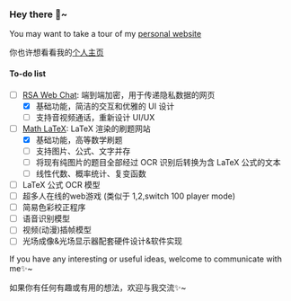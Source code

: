 ### Hey there 👋~

You may want to take a tour of my [personal website](https://darxs.com.cn/en/)

你也许想看看我的[个人主页](https://darxs.com.cn)

#### To-do list
- [ ] [RSA Web Chat](https://github.com/Dar-Xs/RSA-Web-Chat): 端到端加密，用于传递隐私数据的网页
  - [x] 基础功能，简洁的交互和优雅的 UI 设计
  - [ ] 支持音视频通话，重新设计 UI/UX
- [ ] [Math LaTeX](https://github.com/Dar-Xs/math-latex-client): LaTeX 渲染的刷题网站
  - [x] 基础功能，高等数学刷题
  - [ ] 支持图片、公式、文字并存
  - [ ] 将现有纯图片的题目全部经过 OCR 识别后转换为含 LaTeX 公式的文本
  - [ ] 线性代数、概率统计、复变函数
- [ ] LaTeX 公式 OCR 模型
- [ ] 超多人在线的web游戏 (类似于 1,2,switch 100 player mode)
- [ ] 简易色彩校正程序
- [ ] 语音识别模型
- [ ] 视频(动漫)插帧模型
- [ ] 光场成像&光场显示器配套硬件设计&软件实现

If you have any interesting or useful ideas, welcome to communicate with me✨~

如果你有任何有趣或有用的想法，欢迎与我交流✨~

<!--
to-do list (hidden detail)
- [ ] 使用 iPhone 前置摄像头给 MacBook 外接显示器做色彩校正的应用程序
- [ ] 能将打印的数学公式转换为 LaTeX 公式的 OCR 模型
  - [ ] 通过 Katex 渲染图片，实现强化学习
  - [ ] 手写公式图片识别
  - [ ] 实时手写识别（带有笔画时序数据）
- [ ] 能根据音色，将多人音频转为文字的语音识别模型
  - [ ] 人声分离模型

**Dar-Xs/Dar-Xs** is a ✨ _special_ ✨ repository because its `README.md` (this file) appears on your GitHub profile.

Here are some ideas to get you started:

- 🔭 I’m currently working on ...
- 🌱 I’m currently learning ...
- 👯 I’m looking to collaborate on ...
- 🤔 I’m looking for help with ...
- 💬 Ask me about ...
- 📫 How to reach me: ...
- 😄 Pronouns: ...
- ⚡ Fun fact: ...
-->
